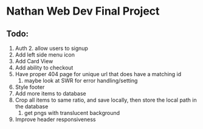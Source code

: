 # Nathan Web Dev Final Project



## Todo:

1. Auth
   2. allow users to signup
2. Add left side menu icon
3. Add Card View
4. Add ability to checkout
5. Have proper 404 page for unique url that does have a matching id
   1. maybe look at SWR for error handling/setting
6. Style footer
7. Add more items to database
8. Crop all items to same ratio, and save locally, then store the local path in the database
   1. get pngs with translucent background
9. Improve header responsiveness

